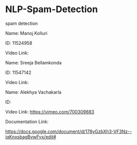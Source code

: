 # NLP-Spam-Detection
spam detection

Name: Manoj Kolluri

ID: 11524958

Video Link: 


Name: Sreeja Bellamkonda

ID: 11547142

Video Link:


Name: Alekhya Vachakarla

ID: 

Video Link: https://vimeo.com/700309883


Documentation Link:

https://docs.google.com/document/d/178yGzbXh3-VF3Nz--iqKnxsbagBvwFyx/edit#
